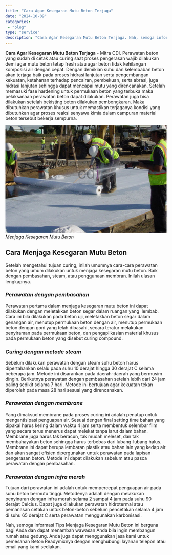 ```yaml
---
title: "Cara Agar Kesegaran Mutu Beton Terjaga"
date: "2024-10-09"
categories:
 - "blog"
type: "service"
description: "Cara Agar Kesegaran Mutu Beton Terjaga. Nah, semoga informasi Tips Menjaga Kesegaran Mutu Beton ini berguna bagi Anda dan dapat menambah wawasan Anda bila in..."
---
```


**Cara Agar Kesegaran Mutu Beton Terjaga** - Mitra CDI. Perawatan beton yang sudah di cetak atau curing saat proses pengerasan wajib dilakukan demi agar mutu beton tetap fresh atau agar beton tidak kehilangan komposisi air dengan cepat. Dengan demikian suhu dan kelembaban beton akan terjaga baik pada proses hidrasi lanjutan serta pengembangan kekuatan, ketahanan terhadap pencairan, pembekuan, serta abrasi, juga hidrasi lanjutan sehingga dapat mencapai mutu yang direncanakan. Setelah memasuki fase hardening untuk permukaan beton yang terbuka maka pelaksanaan perawatan beton dapat dilakukan. Perawatan juga bisa dilakukan setelah bekisting beton dilakukan pembongkaran. Maka dibutuhkan perawatan khusus untuk memastikan terjaganya kondisi yang dibutuhkan agar proses reaksi senyawa kimia dalam campuran material beton tersebut bekerja sempurna.

![Menjaga Kesegaran Mutu Beton](/images/blog/melembabkan-beton.jpg)
*Menjaga Kesegaran Mutu Beton*

 ## Cara Menjaga Kesegaran Mutu Beton

Setelah mengetahui tujuan curing, inilah umumnya cara-cara perawatan beton yang umum dilakukan untuk menjaga kesegaran mutu beton. Baik dengan pembasahan, steam, atau penggunaan membran. Inilah ulasan lengkapnya.

### _Perawatan dengan pembasahan_

Perawatan pertama dalam menjaga kesegaran mutu beton ini dapat dilakukan dengan meletakkan beton segar dalam ruangan yang  lembab. Cara ini bila dilakukan pada beton uji, meletakkan beton segar dalam genangan air, menutup permukaan beton dengan air, menutup permukaan beton dengan goni yang telah dibasahi, secara teratur melakukan penyiraman pada permukaan beton, dan pengaplikasian material khusus pada permukaan beton yang disebut curing compound.

### _Curing dengan metode steam_

Sebelum dilakukan perawatan dengan steam suhu beton harus dipertahankan selalu pada suhu 10 derajat hingga 30 derajat C selama beberapa jam. Metode ini disarankan pada daerah-daerah yang bermusim dingin. Berikutnya perawatan dengan pembasahan setelah lebih dari 24 jam paling sedikit selama 7 hari. Metode ini bertujuan agar kekuatan tekan diperoleh pada masa 28 hari sesuai yang direncanakan.

### _Perawatan dengan membrane_

Yang dimaksud membrane pada proses curing ini adalah penutup untuk mengantisipasi penguapan air. Sesuai dengan final setting time bahan yang dipakai harus kering dalam waktu 4 jam serta membentuk selembar film yang secara terus menerus dapat melekat tanpa larut dalam bahan. Membrane juga harus tak beracun, tak mudah meleset, dan tak membahayakan beton sehingga harus terbebas dari lubang-lubang halus. Membrane ini dapat berupa lembaran plastik atau bahan lain yang kedap air dan akan sangat efisien dipergunakan untuk perawatan pada lapisan pengerasan beton. Metode ini dapat dilakukan sebelum atau pasca perawatan dengan pembasahan.

### _Perawatan dengan infra merah_

Tujuan dari perawatan ini adalah untuk mempercepat penguapan air pada suhu beton bermutu tinggi. Metodenya adalah dengan melakukan penyinaran dengan infra merah selama 2 sampai 4 jam pada suhu 90 derajat Celcius. Dapat juga dilakukan perawatan hidrotermal atau pemanasan cetakan untuk beton-beton sebelum pencetakan selama 4 jam di suhu 65 derajat C serta perawatan menggunakan karbonisasi.

Nah, semoga informasi Tips Menjaga Kesegaran Mutu Beton ini berguna bagi Anda dan dapat menambah wawasan Anda bila ingin membangun rumah atau gedung. Anda juga dapat menggunakan jasa kami untuk pemesanan Beton Readymixnya dengan menghubungi layanan telepon atau email yang kami sediakan.

